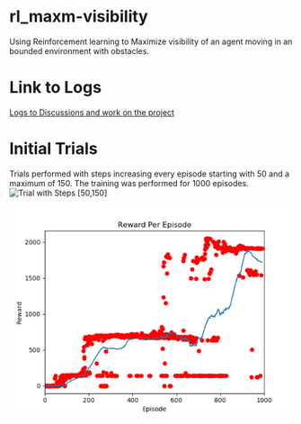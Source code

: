 # rl_maxm-visibility
Using Reinforcement learning to Maximize visibility of an agent moving in an bounded environment with obstacles.

# Link to Logs
[Logs to Discussions and work on the project](https://drive.google.com/open?id=1MSeY968ifq7bBtcaZ7DvFnWGinB2aJC3II-zEnzQXVM)

# Initial Trials
Trials performed with steps increasing every episode starting with 50 and a maximum of 150. The training was performed for 1000 episodes.
![Trial with Steps [50,150]](https://github.com/amrish1222/rl_maxm-visibility/blob/master/trials/50PlusSteps/50PlusSteps.gif)

![Reward versus Number of Episodes](https://github.com/amrish1222/rl_maxm-visibility/blob/master/trials/50PlusSteps/rewardGraph.png)
